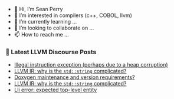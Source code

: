 - 👋 Hi, I’m Sean Perry
- 👀 I’m interested in compilers (c++, COBOL, llvm)
- 🌱 I’m currently learning ...
- 💞️ I’m looking to collaborate on ...
- 📫 How to reach me ...

<!---
s66perry/s66perry is a ✨ special ✨ repository because its `README.md` (this file) appears on your GitHub profile.
You can click the Preview link to take a look at your changes.
--->
### 📕 Latest LLVM Discourse Posts

<!-- DISCOURSE-LLVM:START -->
- [Illegal instruction exception &lpar;perhaps due to a heap corruption&rpar;](https://discourse.llvm.org/t/illegal-instruction-exception-perhaps-due-to-a-heap-corruption/62365#post_1)
- [LLVM IR: why is the `std::string` complicated?](https://discourse.llvm.org/t/llvm-ir-why-is-the-std-string-complicated/62361#post_2)
- [Doxygen maintenance and version requirements?](https://discourse.llvm.org/t/doxygen-maintenance-and-version-requirements/62363#post_1)
- [LLVM IR: why is the `std::string` complicated?](https://discourse.llvm.org/t/llvm-ir-why-is-the-std-string-complicated/62361#post_1)
- [Lli error: expected top-level entity](https://discourse.llvm.org/t/lli-error-expected-top-level-entity/3964#post_8)
<!-- DISCOURSE-LLVM:END -->
